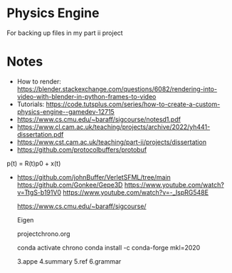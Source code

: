 # Physics Engine

For backing up files in my part ii project

# Notes

- How to render: https://blender.stackexchange.com/questions/6082/rendering-into-video-with-blender-in-python-frames-to-video
- Tutorials: https://code.tutsplus.com/series/how-to-create-a-custom-physics-engine--gamedev-12715
- https://www.cs.cmu.edu/~baraff/sigcourse/notesd1.pdf
- https://www.cl.cam.ac.uk/teaching/projects/archive/2022/yh441-dissertation.pdf
- https://www.cst.cam.ac.uk/teaching/part-ii/projects/dissertation
- https://github.com/protocolbuffers/protobuf

p(t) = R(t)p0 + x(t)

- https://github.com/johnBuffer/VerletSFML/tree/main
  https://github.com/Gonkee/Gepe3D
  https://www.youtube.com/watch?v=TtgS-b191V0
  https://www.youtube.com/watch?v=-_IspRG548E

  https://www.cs.cmu.edu/~baraff/sigcourse/

  Eigen

  projectchrono.org
  
  conda activate chrono
  conda install -c conda-forge mkl=2020

  3.appe
  4.summary
  5.ref
  6.grammar